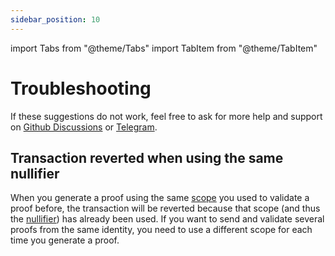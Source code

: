 ```yaml
---
sidebar_position: 10
---
```


import Tabs from "@theme/Tabs"
import TabItem from "@theme/TabItem"

# Troubleshooting

If these suggestions do not work, feel free to ask for more help and support on [Github Discussions](https://github.com/semaphore-protocol/semaphore/discussions) or [Telegram](https://semaphore.pse.dev/telegram).

## Transaction reverted when using the same nullifier

When you generate a proof using the same [scope](/glossary#scope) you used to validate a proof before, the transaction will be reverted because that scope (and thus the [nullifier](/glossary#nullifier)) has already been used. If you want to send and validate several proofs from the same identity, you need to use a different scope for each time you generate a proof.

